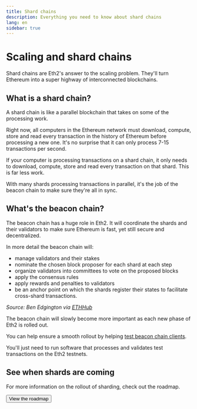 ```yaml
---
title: Shard chains
description: Everything you need to know about shard chains
lang: en
sidebar: true
---
```


# Scaling and shard chains

<Subtitle>Shard chains are Eth2's answer to the scaling problem. They'll turn Ethereum into a super highway of interconnected blockchains. </Subtitle>

## What is a shard chain?

A shard chain is like a parallel blockchain that takes on some of the processing work.

Right now, all computers in the Ethereum network must download, compute, store and read every transaction in the history of Ethereum before processing a new one. It's no surprise that it can only process 7-15 transactions per second.

If your computer is processing transactions on a shard chain, it only needs to download, compute, store and read every transaction on that shard. This is far less work.

With many shards processing transactions in parallel, it's the job of the beacon chain to make sure they're all in sync.

## What's the beacon chain?

The beacon chain has a huge role in Eth2. It will coordinate the shards and their validators to make sure Ethereum is fast, yet still secure and decentralized.

In more detail the beacon chain will:

- manage validators and their stakes
- nominate the chosen block proposer for each shard at each step
- organize validators into committees to vote on the proposed blocks
- apply the consensus rules
- apply rewards and penalties to validators
- be an anchor point on which the shards register their states to facilitate cross-shard transactions.

_Source: Ben Edgington via [ETHHub](https://docs.ethhub.io/ethereum-roadmap/ethereum-2.0/eth-2.0-phases/)_

The beacon chain will slowly become more important as each new phase of Eth2 is rolled out.

You can help ensure a smooth rollout by helping [test beacon chain clients](/eth2/get-involved#go-bug-hunting/).

You'll just need to run software that processes and validates test transactions on the Eth2 testnets.

## See when shards are coming

For more information on the rollout of sharding, check out the roadmap.

<Button to="/eth2/roadmap/">View the roadmap</Button>
